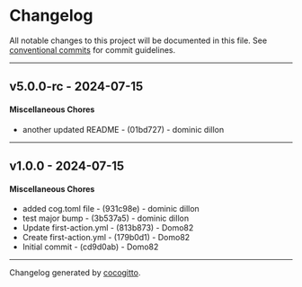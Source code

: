 # Changelog
All notable changes to this project will be documented in this file. See [conventional commits](https://www.conventionalcommits.org/) for commit guidelines.

- - -
## v5.0.0-rc - 2024-07-15
#### Miscellaneous Chores
- another updated README - (01bd727) - dominic dillon

- - -

## v1.0.0 - 2024-07-15
#### Miscellaneous Chores
- added cog.toml file - (931c98e) - dominic dillon
- test major bump - (3b537a5) - dominic dillon
- Update first-action.yml - (813b873) - Domo82
- Create first-action.yml - (179b0d1) - Domo82
- Initial commit - (cd9d0ab) - Domo82

- - -

Changelog generated by [cocogitto](https://github.com/cocogitto/cocogitto).